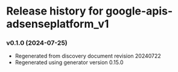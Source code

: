 # Release history for google-apis-adsenseplatform_v1

### v0.1.0 (2024-07-25)

* Regenerated from discovery document revision 20240722
* Regenerated using generator version 0.15.0

